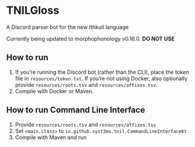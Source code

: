 # TNILGloss

A Discord parser bot for the new Ithkuil language

Currently being updated to morphophonology v0.16.0. **DO NOT USE**

## How to run

1. If you’re running the Discord bot (rather than the CLI), place the token
   file in `resources/token.txt`. If you’re not using Docker, also optionally
   provide `resources/roots.tsv` and `resources/affixes.tsv`.
2. Compile with Docker or Maven.

## How to run Command Line Interface

1. Provide `resources/roots.tsv` and `resources/affixes.tsv`
2. Set `<main.class>` to `io.github.syst3ms.tnil.CommandLineInterfaceKt`
3. Compile with Maven and run
